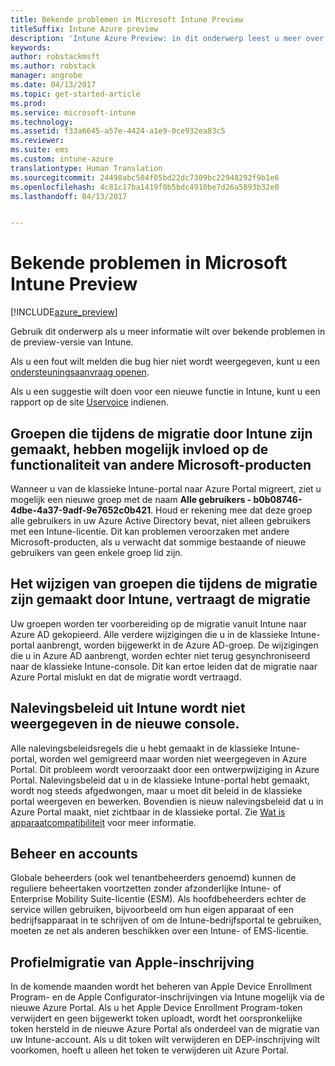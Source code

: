 ```yaml
---
title: Bekende problemen in Microsoft Intune Preview
titleSuffix: Intune Azure preview
description: 'Intune Azure Preview: in dit onderwerp leest u meer over bekende problemen in de preview-versie'
keywords: 
author: robstackmsft
ms.author: robstack
manager: angrobe
ms.date: 04/13/2017
ms.topic: get-started-article
ms.prod: 
ms.service: microsoft-intune
ms.technology: 
ms.assetid: f33a6645-a57e-4424-a1e9-0ce932ea83c5
ms.reviewer: 
ms.suite: ems
ms.custom: intune-azure
translationtype: Human Translation
ms.sourcegitcommit: 24498abc504f05bd22dc7309bc22948292f9b1e6
ms.openlocfilehash: 4c81c17ba1419f0b5bdc4910be7d26a5893b32e0
ms.lasthandoff: 04/13/2017


---
```


# <a name="known-issues-in-the-microsoft-intune-preview"></a>Bekende problemen in Microsoft Intune Preview


[!INCLUDE[azure_preview](../includes/azure_preview.md)]


Gebruik dit onderwerp als u meer informatie wilt over bekende problemen in de preview-versie van Intune.

Als u een fout wilt melden die bug hier niet wordt weergegeven, kunt u een [ondersteuningsaanvraag openen](https://docs.microsoft.com/intune/troubleshoot/how-to-get-support-for-microsoft-intune).

Als u een suggestie wilt doen voor een nieuwe functie in Intune, kunt u een rapport op de site [Uservoice](https://microsoftintune.uservoice.com/forums/291681-ideas/category/189016-azure-admin-console) indienen.

## <a name="groups-created-by-intune-during-migration-might-affect-functionality-of-other-microsoft-products"></a>Groepen die tijdens de migratie door Intune zijn gemaakt, hebben mogelijk invloed op de functionaliteit van andere Microsoft-producten

Wanneer u van de klassieke Intune-portal naar Azure Portal migreert, ziet u mogelijk een nieuwe groep met de naam **Alle gebruikers - b0b08746-4dbe-4a37-9adf-9e7652c0b421**. Houd er rekening mee dat deze groep alle gebruikers in uw Azure Active Directory bevat, niet alleen gebruikers met een Intune-licentie. Dit kan problemen veroorzaken met andere Microsoft-producten, als u verwacht dat sommige bestaande of nieuwe gebruikers van geen enkele groep lid zijn.

## <a name="altering-groups-created-by-intune-during-migration-will-delay-migration"></a>Het wijzigen van groepen die tijdens de migratie zijn gemaakt door Intune, vertraagt de migratie

Uw groepen worden ter voorbereiding op de migratie vanuit Intune naar Azure AD gekopieerd. Alle verdere wijzigingen die u in de klassieke Intune-portal aanbrengt, worden bijgewerkt in de Azure AD-groep. De wijzigingen die u in Azure AD aanbrengt, worden echter niet terug gesynchroniseerd naar de klassieke Intune-console. Dit kan ertoe leiden dat de migratie naar Azure Portal mislukt en dat de migratie wordt vertraagd.

## <a name="compliance-policies-from-intune-will-not-show-up-in-new-console"></a>Nalevingsbeleid uit Intune wordt niet weergegeven in de nieuwe console. 

Alle nalevingsbeleidsregels die u hebt gemaakt in de klassieke Intune-portal, worden wel gemigreerd maar worden niet weergegeven in Azure Portal. Dit probleem wordt veroorzaakt door een ontwerpwijziging in Azure Portal. Nalevingsbeleid dat u in de klassieke Intune-portal hebt gemaakt, wordt nog steeds afgedwongen, maar u moet dit beleid in de klassieke portal weergeven en bewerken.
Bovendien is nieuw nalevingsbeleid dat u in Azure Portal maakt, niet zichtbaar in de klassieke portal.
Zie [Wat is apparaatcompatibiliteit](https://docs.microsoft.com/intune-azure/set-device-compliance/what-is-device-compliance) voor meer informatie.




## <a name="administration-and-accounts"></a>Beheer en accounts

Globale beheerders (ook wel tenantbeheerders genoemd) kunnen de reguliere beheertaken voortzetten zonder afzonderlijke Intune- of Enterprise Mobility Suite-licentie (ESM). Als hoofdbeheerders echter de service willen gebruiken, bijvoorbeeld om hun eigen apparaat of een bedrijfsapparaat in te schrijven of om de Intune-bedrijfsportal te gebruiken, moeten ze net als anderen beschikken over een Intune- of EMS-licentie.

## <a name="apple-enrollment-profile-migration"></a>Profielmigratie van Apple-inschrijving
In de komende maanden wordt het beheren van Apple Device Enrollment Program- en de Apple Configurator-inschrijvingen via Intune mogelijk via de nieuwe Azure Portal. Als u het Apple Device Enrollment Program-token verwijdert en geen bijgewerkt token uploadt, wordt het oorspronkelijke token hersteld in de nieuwe Azure Portal als onderdeel van de migratie van uw Intune-account. Als u dit token wilt verwijderen en DEP-inschrijving wilt voorkomen, hoeft u alleen het token te verwijderen uit Azure Portal. 

